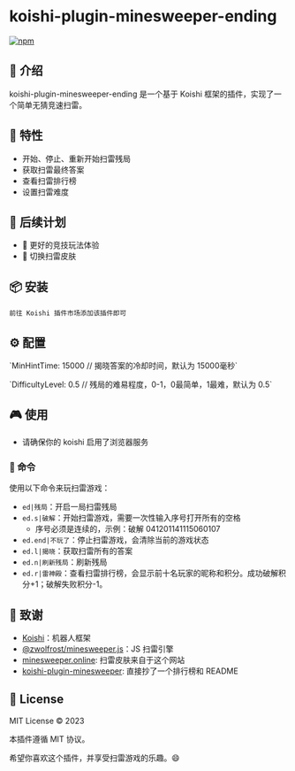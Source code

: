 # koishi-plugin-minesweeper-ending

[![npm](https://img.shields.io/npm/v/koishi-plugin-minesweeper-ending?style=flat-square)](https://www.npmjs.com/package/koishi-plugin-minesweeper-ending)


## 🎈 介绍

koishi-plugin-minesweeper-ending 是一个基于 Koishi 框架的插件，实现了一个简单无猜竞速扫雷。

## 🚀 特性

- 开始、停止、重新开始扫雷残局
- 获取扫雷最终答案
- 查看扫雷排行榜
- 设置扫雷难度

## 🌠 后续计划

* 🤖 更好的竞技玩法体验
* 🤖 切换扫雷皮肤

## 📦 安装

```
前往 Koishi 插件市场添加该插件即可
```

## ⚙️ 配置

\`MinHintTime: 15000 // 揭晓答案的冷却时间，默认为 15000毫秒\`

\`DifficultyLevel: 0.5 // 残局的难易程度，0-1，0最简单，1最难，默认为 0.5\`

## 🎮 使用

- 请确保你的 koishi 启用了浏览器服务

### 📝 命令

使用以下命令来玩扫雷游戏：

- `ed|残局`：开启一局扫雷残局
- `ed.s|破解`：开始扫雷游戏，需要一次性输入序号打开所有的空格
  - 序号必须是连续的，示例：破解 041201141115060107
- `ed.end|不玩了`：停止扫雷游戏，会清除当前的游戏状态
- `ed.l|揭晓`：获取扫雷所有的答案
- `ed.n|刷新残局`：刷新残局
- `ed.r|雷神殿`：查看扫雷排行榜，会显示前十名玩家的昵称和积分。成功破解积分+1；破解失败积分-1。

## 🙏 致谢

* [Koishi](https://koishi.chat/)：机器人框架
* [@zwolfrost/minesweeper.js](https://github.com/zWolfrost/minesweeper.js)：JS 扫雷引擎
* [minesweeper.online](https://minesweeper.online/): 扫雷皮肤来自于这个网站
* [koishi-plugin-minesweeper](https://github.com/araea/koishi-plugin-minesweeper): 直接抄了一个排行榜和 README

## 📄 License

MIT License © 2023

本插件遵循 MIT 协议。

希望你喜欢这个插件，并享受扫雷游戏的乐趣。😄
